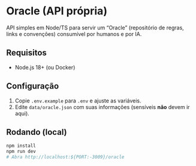 # Oracle (API própria)

API simples em Node/TS para servir um “Oracle” (repositório de regras, links e convenções) consumível por humanos e por IA.

## Requisitos
- Node.js 18+ (ou Docker)

## Configuração
1. Copie `.env.example` para `.env` e ajuste as variáveis.
2. Edite `data/oracle.json` com suas informações (sensíveis **não** devem ir aqui).

## Rodando (local)
```bash
npm install
npm run dev
# Abra http://localhost:${PORT:-3009}/oracle
